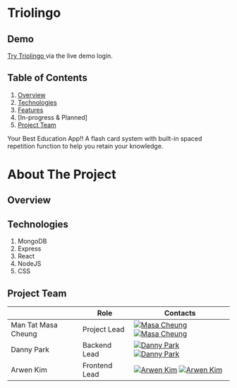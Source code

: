 # Triolingo

## Demo

<a href="https://triolingo-mern.herokuapp.com/#/">Try Triolingo </a> via the live demo login.

## Table of Contents
1. [Overview](https://github.com/masacheung/Triolingo#overview)
2. [Technologies](https://github.com/masacheung/Triolingo#technologies)
3. [Features](https://github.com/masacheung/Triolingo#features)
4. [In-progress & Planned]
5. [Project Team](https://github.com/masacheung/Triolingo#project-team)

Your Best Education App!!
A flash card system with built-in spaced repetition function to help you retain your knowledge.

# About The Project

## Overview

## Technologies
1. MongoDB
2. Express
3. React
4. NodeJS
5. CSS

## Project Team

| |Role| Contacts|
| ------------- | ---- | ---- |
| Man Tat Masa Cheung | Project Lead | [![Masa Cheung][linkedin-shield]](https://www.linkedin.com/in/man-tat-masa-cheung-725b39b8/) [![Masa Cheung][github-shield]](https://github.com/masacheung)|
| Danny Park | Backend Lead | [![Danny Park][linkedin-shield]](https://www.linkedin.com/in/jwp007/) [![Danny Park][github-shield]](https://github.com/dannyjwpark) |
| Arwen Kim | Frontend Lead | [![Arwen Kim][linkedin-shield]](https://www.linkedin.com/in/arwen-kim-85a01b221/) [![Arwen Kim][github-shield]](https://github.com/arwensookim)|

[linkedin-shield]: https://img.shields.io/badge/LinkedIn-0077B5?style=for-the-badge&logo=linkedin&logoColor=white
[github-shield]:https://img.shields.io/badge/GitHub-100000?style=for-the-badge&logo=github&logoColor=white